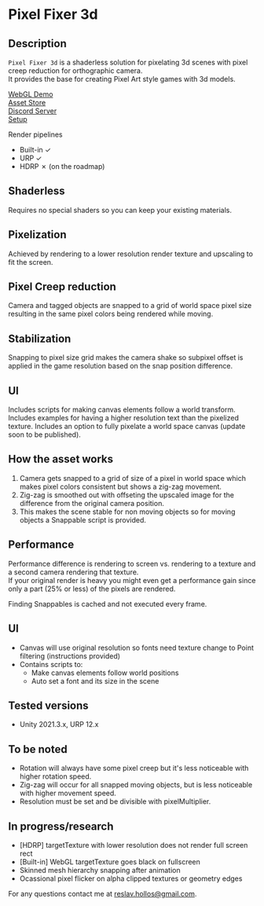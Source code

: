 # Pixel Fixer 3d

## Description
`Pixel Fixer 3d` is a shaderless solution for pixelating 3d scenes with pixel creep reduction for orthographic camera.  
It provides the base for creating Pixel Art style games with 3d models.  

[WebGL Demo](https://radivarig.github.io/PixelFixer3d_URP_WebGL)  
[Asset Store](https://assetstore.unity.com/packages/slug/243562)  
[Discord Server](https://discord.gg/gUEgnTkPF2)  
[Setup](https://github.com/Radivarig/PixelFixed3d_Docs-And-Issue-Tracker/blob/main/Setup.md)

Render pipelines
- Built-in ✓
- URP ✓
- HDRP ✗ (on the roadmap)

## Shaderless
Requires no special shaders so you can keep your existing materials.

## Pixelization
Achieved by rendering to a lower resolution render texture and upscaling to fit the screen.

## Pixel Creep reduction
Camera and tagged objects are snapped to a grid of world space pixel size resulting in the same pixel colors being rendered while moving.

## Stabilization
Snapping to pixel size grid makes the camera shake so subpixel offset is applied in the game resolution based on the snap position difference.

## UI
Includes scripts for making canvas elements follow a world transform.
Includes examples for having a higher resolution text than the pixelized texture.
Includes an option to fully pixelate a world space canvas (update soon to be published).

## How the asset works
1. Camera gets snapped to a grid of size of a pixel in world space which makes pixel colors consistent but shows a zig-zag movement.  
1. Zig-zag is smoothed out with offseting the upscaled image for the difference from the original camera position.  
1. This makes the scene stable for non moving objects so for moving objects a Snappable script is provided.  

## Performance
Performance difference is rendering to screen vs. rendering to a texture and a second camera rendering that texture.  
If your original render is heavy you might even get a performance gain since only a part (25% or less) of the pixels are rendered.  

Finding Snappables is cached and not executed every frame.  

## UI
- Canvas will use original resolution so fonts need texture change to Point filtering (instructions provided)
- Contains scripts to:
  - Make canvas elements follow world positions
  - Auto set a font and its size in the scene

## Tested versions
- Unity 2021.3.x, URP 12.x

## To be noted
- Rotation will always have some pixel creep but it's less noticeable with higher rotation speed.  
- Zig-zag will occur for all snapped moving objects, but is less noticeable with higher movement speed.  
- Resolution must be set and be divisible with pixelMultiplier.  

## In progress/research
- [HDRP] targetTexture with lower resolution does not render full screen rect
- [Built-in] WebGL targetTexture goes black on fullscreen
- Skinned mesh hierarchy snapping after animation
- Ocassional pixel flicker on alpha clipped textures or geometry edges

For any questions contact me at reslav.hollos@gmail.com.  
